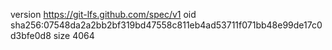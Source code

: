 version https://git-lfs.github.com/spec/v1
oid sha256:07548da2a2bb2bf319bd47558c811eb4ad53711f071bb48e99de17c0d3bfe0d8
size 4064
